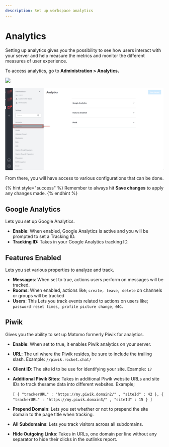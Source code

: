 ```yaml
---
description: Set up workspace analytics
---
```


# Analytics

Setting up analytics gives you the possibility to see how users interact with your server and help measure the metrics and monitor the different measures of user experience.

To access analytics, go to **Administration > Analytics.**

![](<../../../.gitbook/assets/administration >)

![](<../../../.gitbook/assets/image (644) (1).png>)

From there, you will have access to various configurations that can be done.

{% hint style="success" %}
Remember to always hit **Save changes** to apply any changes made.
{% endhint %}

## Google Analytics

Lets you set up Google Analytics.

* **Enable**: When enabled, Google Analytics is active and you will be prompted to set a Tracking ID.
* **Tracking ID:** Takes in your Google Analytics tracking ID.

## Features Enabled

Lets you set various properties to analyze and track.

* **Messages**: When set to true, actions users perform on messages will be tracked.
* **Rooms**: When enabled, actions like; `create, leave, delete` on channels or groups will be tracked
* **Users**: This Lets you track events related to actions on users like; `password reset times, profile picture change,` etc.

## Piwik

Gives you the ability to set up Matomo formerly Piwik for analytics.

* **Enable**: When set to true, it enables Piwik analytics on your server.
* **URL**: The url where the Piwik resides, be sure to include the trailing slash. Example: `//piwik.rocket.chat/`
* **Client ID**: The site id to be use for identifying your site. Example: `17`
*   **Additional Piwik Sites**: Takes in additional Piwik website URLs and site IDs to track thesame data into different websites. Example;

    `[ { "trackerURL" : "https://my.piwik.domain2/" , "siteId" : 42 }, { "trackerURL" : "https://my.piwik.domain3/" , "siteId" : 15 } ]`
* **Prepend Domain**: Lets you set whether or not to prepend the site domain to the page title when tracking.
* **All Subdomains**: Lets you track visitors across all subdomains.
* **Hide Outgoing Links**: Takes in URLs, one domain per line without any separator to hide their clicks in the outlinks report.
